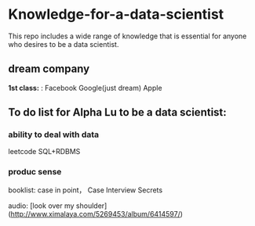 # Knowledge-for-a-data-scientist
This repo includes a wide range of knowledge that is essential for anyone who desires to be a data scientist. 

## dream company

**1st class:** : Facebook Google(just dream) Apple 
## To do list for Alpha Lu to be a data scientist:

### ability to deal with data

leetcode SQL+RDBMS

### produc sense

booklist: case in point， Case Interview Secrets 

audio: [look over my shoulder] (http://www.ximalaya.com/5269453/album/6414597/)

